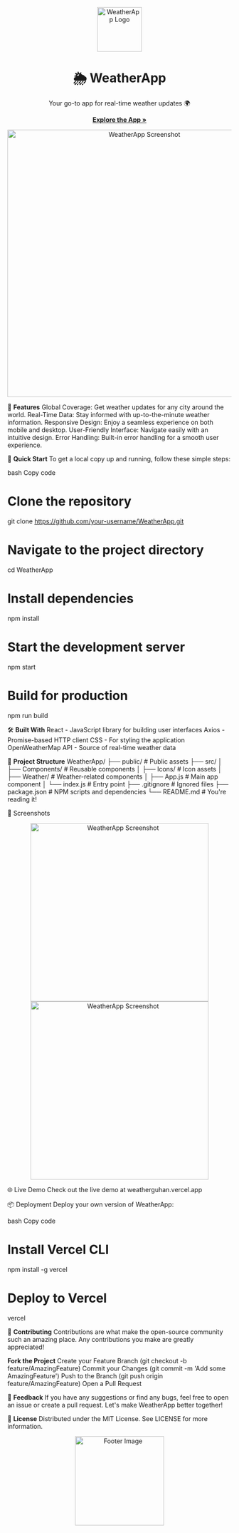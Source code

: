 <p align="center"> <img src="favicon.ico" alt="WeatherApp Logo" width="100"/> </p> <h1 align="center">🌦️ WeatherApp</h1> <p align="center"> Your go-to app for real-time weather updates 🌍 </p> <p align="center"> <a href="https://weatherguhan.vercel.app/"><strong>Explore the App »</strong></a> </p> <p align="center"> <img src="![image](https://github.com/user-attachments/assets/d853b615-8f09-4bd4-9aaf-20ada0a03763)
" alt="WeatherApp Screenshot" width="600"/> </p>

🌟 **Features**
Global Coverage: Get weather updates for any city around the world.
Real-Time Data: Stay informed with up-to-the-minute weather information.
Responsive Design: Enjoy a seamless experience on both mobile and desktop.
User-Friendly Interface: Navigate easily with an intuitive design.
Error Handling: Built-in error handling for a smooth user experience.

🚀 **Quick Start**
To get a local copy up and running, follow these simple steps:

bash
Copy code
# Clone the repository
git clone https://github.com/your-username/WeatherApp.git

# Navigate to the project directory
cd WeatherApp

# Install dependencies
npm install

# Start the development server
npm start

# Build for production
npm run build

🛠️ **Built With**
React - JavaScript library for building user interfaces
Axios - Promise-based HTTP client
CSS - For styling the application
OpenWeatherMap API - Source of real-time weather data

📂 **Project Structure**
WeatherApp/
├── public/                # Public assets
├── src/
│   ├── Components/        # Reusable components
│   ├── Icons/             # Icon assets
│   ├── Weather/           # Weather-related components
│   ├── App.js             # Main app component
│   └── index.js           # Entry point
├── .gitignore             # Ignored files
├── package.json           # NPM scripts and dependencies
└── README.md              # You're reading it!

📸 Screenshots
<p align="center"> <img src="![image](https://github.com/user-attachments/assets/084fc9b5-42e4-4d27-8e75-b510ba49c066)
" alt="WeatherApp Screenshot" width="400"/> <img src="![image](https://github.com/user-attachments/assets/c507b5b3-3a3b-496d-bc59-bf1865b0a0ba)
" alt="WeatherApp Screenshot" width="400"/> </p>
🌐 Live Demo
Check out the live demo at weatherguhan.vercel.app

📦 Deployment
Deploy your own version of WeatherApp:

bash
Copy code
# Install Vercel CLI
npm install -g vercel

# Deploy to Vercel
vercel

🤝 **Contributing**
Contributions are what make the open-source community such an amazing place. Any contributions you make are greatly appreciated!

**Fork the Project**
Create your Feature Branch (git checkout -b feature/AmazingFeature)
Commit your Changes (git commit -m 'Add some AmazingFeature')
Push to the Branch (git push origin feature/AmazingFeature)
Open a Pull Request

💬 **Feedback**
If you have any suggestions or find any bugs, feel free to open an issue or create a pull request. Let's make WeatherApp better together!

📜 **License**
Distributed under the MIT License. See LICENSE for more information.

<p align="center"> <img src="![image](https://github.com/user-attachments/assets/c45cab09-aa58-4307-85f0-589c96fb501c)
" alt="Footer Image" width="200"/> </p>
